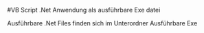 #VB Script .Net Anwendung 
als ausführbare Exe datei

Ausführbare .Net Files finden sich im Unterordner Ausführbare Exe 